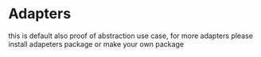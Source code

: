 # Adapters

this is default also proof of abstraction use case, for more adapters please install adapeters package or make your own package